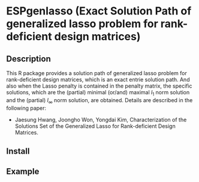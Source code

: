 # ESPgenlasso (Exact Solution Path of generalized lasso problem for rank-deficient design matrices)
## Description
This R package provides a solution path of generalized lasso problem for rank-deficient design matrices, which is an exact entrie solution path. And also when the Lasso penalty is contained in the penalty matrix, the specific solutions, which are the (partial) minimal (or/and) maximal $l_1$ norm solution and the (partial) $l_{\infty}$ norm solution, are obtained. Details are described in the following paper:
- Jaesung Hwang, Joongho Won, Yongdai Kim, Characterization of the Solutions Set of the Generalized Lasso for Rank-deficient Design Matrices.

## Install

## Example
